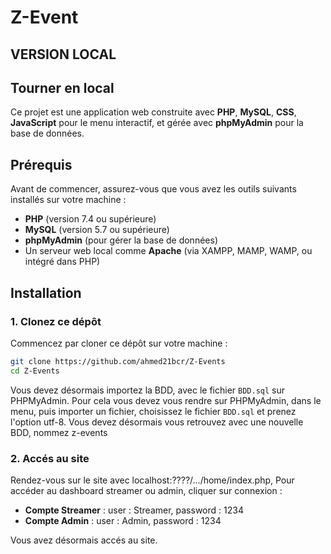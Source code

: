 # Z-Event

## VERSION LOCAL

## Tourner en local

Ce projet est une application web construite avec **PHP**, **MySQL**, **CSS**, **JavaScript** pour le menu interactif, et gérée avec **phpMyAdmin** pour la base de données.

## Prérequis

Avant de commencer, assurez-vous que vous avez les outils suivants installés sur votre machine :

- **PHP** (version 7.4 ou supérieure)
- **MySQL** (version 5.7 ou supérieure)
- **phpMyAdmin** (pour gérer la base de données)
- Un serveur web local comme **Apache** (via XAMPP, MAMP, WAMP, ou intégré dans PHP)

## Installation

### 1. Clonez ce dépôt

Commencez par cloner ce dépôt sur votre machine :

```bash
git clone https://github.com/ahmed21bcr/Z-Events
cd Z-Events
```
Vous devez désormais importez la BDD, avec le fichier ```BDD.sql``` sur PHPMyAdmin.
Pour cela vous devez vous rendre sur PHPMyAdmin, dans le menu, puis importer un fichier, choisissez le fichier ```BDD.sql``` et prenez l'option utf-8.
Vous devez désormais vous retrouvez avec une nouvelle BDD, nommez z-events

### 2. Accés au site 

Rendez-vous sur le site avec localhost:????/.../home/index.php,
Pour accéder au dashboard streamer ou admin, cliquer sur connexion :

- **Compte Streamer** : user : Streamer, password : 1234
- **Compte Admin** : user : Admin, password : 1234

Vous avez désormais accés au site.
